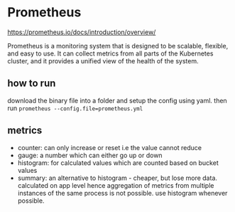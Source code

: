 #  Prometheus
https://prometheus.io/docs/introduction/overview/

Prometheus is a monitoring system that is designed to be scalable, flexible, and easy to use.
It can collect metrics from all parts of the Kubernetes cluster, and it provides a unified view of the health of the system.
 
## how to run
download the binary file into a folder and setup the config using yaml. 
then run `prometheus --config.file=prometheus.yml`

## metrics
- counter: can only increase or reset i.e the value cannot reduce
- gauge: a number which can either go up or down
- histogram: for calculated values which are counted based on bucket values
- summary: an alternative to histogram - cheaper, but lose more data. calculated on app level hence aggregation of metrics from multiple instances of the same process is not possible. use histogram whenever possible.
